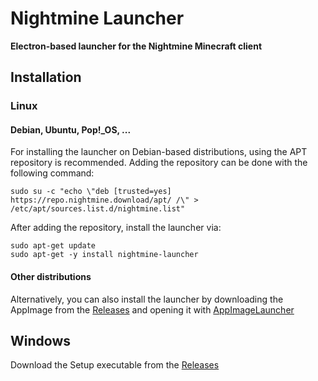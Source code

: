 # Nightmine Launcher
**Electron-based launcher for the Nightmine Minecraft client**

## Installation
### Linux
#### Debian, Ubuntu, Pop!_OS, ...
For installing the launcher on Debian-based distributions, using the APT repository is recommended.
Adding the repository can be done with the following command:

```shell
sudo su -c "echo \"deb [trusted=yes] https://repo.nightmine.download/apt/ /\" > /etc/apt/sources.list.d/nightmine.list"
```

After adding the repository, install the launcher via:

```shell
sudo apt-get update
sudo apt-get -y install nightmine-launcher
```

#### Other distributions
Alternatively, you can also install the launcher by downloading the AppImage from the [Releases](https://github.com/thatmarcel/nightmine-launcher/releases) and opening it with [AppImageLauncher](https://github.com/TheAssassin/AppImageLauncher)

## Windows
Download the Setup executable from the [Releases](https://github.com/thatmarcel/nightmine-launcher/releases)